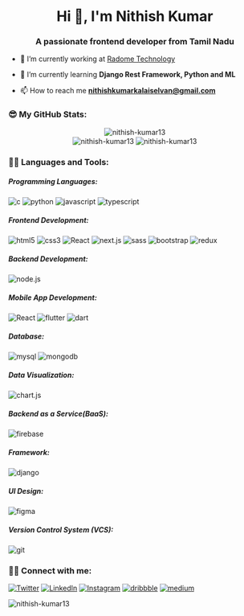 <h1 align="center">Hi 👋, I'm Nithish Kumar</h1>
<h3 align="center">A passionate frontend developer from Tamil Nadu</h3>

- 🔭 I’m currently working at [Radome Technology](https://www.radometech.com/)

- 🌱 I’m currently learning **Django Rest Framework, Python and ML**

- 📫 How to reach me **nithishkumarkalaiselvan@gmail.com**


<h3 align="left">😎 My GitHub Stats:</h3>
<div  align=center>
  <img align="center" src="https://github-readme-stats.vercel.app/api/top-langs?username=nithish-kumar13&show_icons=true&locale=en&layout=compact" alt="nithish-kumar13" /></br>
  <img align="center" src="https://github-readme-stats.vercel.app/api?username=nithish-kumar13&show_icons=true&locale=en" alt="nithish-kumar13" />
  <img align="center" src="https://github-readme-streak-stats.herokuapp.com/?user=nithish-kumar13&" alt="nithish-kumar13" />
</div>


<h3 align="left">👨‍💻 Languages and Tools:</h3>
<h5 align="left">Programming Languages:</h5>
<p align="left">
<img alt='c' src='https://img.shields.io/badge/C_Language-100000?style=for-the-badge&logo=c&logoColor=FEFFFE&labelColor=293592&color=FEFFFE'/>
<img alt='python' src='https://img.shields.io/badge/Python-100000?style=for-the-badge&logo=python&logoColor=FFD43B&labelColor=4B8BBE&color=FEFFFE'/>
<img alt='javascript' src='https://img.shields.io/badge/Javascript-100000?style=for-the-badge&logo=javascript&logoColor=FEFFFE&labelColor=f0db4f&color=FEFFFE'/>
<img alt='typescript' src='https://img.shields.io/badge/Typescript-100000?style=for-the-badge&logo=typescript&logoColor=FEFFFE&labelColor=007acc&color=FEFFFE'/>
</p>

<h5 align="left">Frontend Development:</h5>
<p align="left">
<img alt='html5' src='https://img.shields.io/badge/Html-100000?style=for-the-badge&logo=html5&logoColor=FEFFFE&labelColor=e34c26&color=FEFFFE'/>
<img alt='css3' src='https://img.shields.io/badge/CSS-100000?style=for-the-badge&logo=css3&logoColor=FEFFFE&labelColor=264de4&color=FEFFFE'/>
<img alt='React' src='https://img.shields.io/badge/React_JS-100000?style=for-the-badge&logo=React&logoColor=FEFFFE&labelColor=61dbfb&color=FEFFFE'/>
<img alt='next.js' src='https://img.shields.io/badge/Next_js-100000?style=for-the-badge&logo=next.js&logoColor=FEFFFE&labelColor=010001&color=FEFFFE'/>
<img alt='sass' src='https://img.shields.io/badge/Sass-100000?style=for-the-badge&logo=sass&logoColor=FEFFFE&labelColor=CD6799&color=FEFFFE'/>
<img alt='bootstrap' src='https://img.shields.io/badge/Bootstrap-100000?style=for-the-badge&logo=bootstrap&logoColor=FEFFFE&labelColor=563d7c&color=FEFFFE'/>
<img alt='redux' src='https://img.shields.io/badge/Redux-100000?style=for-the-badge&logo=redux&logoColor=FEFFFE&labelColor=00a7e5&color=FEFFFE'/>
</p>

<h5 align="left">Backend Development:</h5>
<p align="left">
<img alt='node.js' src='https://img.shields.io/badge/Node_js-100000?style=for-the-badge&logo=node.js&logoColor=FEFFFE&labelColor=68a063&color=FEFFFE'/>
</p>

<h5 align="left">Mobile App Development:</h5>
<p align="left">
<img alt='React' src='https://img.shields.io/badge/React_Native-100000?style=for-the-badge&logo=React&logoColor=FEFFFE&labelColor=61dbfb&color=FEFFFE'/>
<img alt='flutter' src='https://img.shields.io/badge/Flutter-100000?style=for-the-badge&logo=flutter&logoColor=FEFFFE&labelColor=042B59&color=FEFFFE'/>
<img alt='dart' src='https://img.shields.io/badge/Dart-100000?style=for-the-badge&logo=dart&logoColor=FEFFFE&labelColor=00A758&color=FEFFFE'/>
</p>

<h5 align="left">Database:</h5>
<p align="left">
<img alt='mysql' src='https://img.shields.io/badge/mysql-100000?style=for-the-badge&logo=mysql&logoColor=FEFFFE&labelColor=00758f&color=FEFFFE'/>
<img alt='mongodb' src='https://img.shields.io/badge/mongodb-100000?style=for-the-badge&logo=mongodb&logoColor=FEFFFE&labelColor=589636&color=FEFFFE'/>
</p>

<p align="left">
<h5 align="left">Data Visualization:</h5>
<p align="left">
<img alt='chart.js' src='https://img.shields.io/badge/chartjs-100000?style=for-the-badge&logo=chart.js&logoColor=FEFFFE&labelColor=FE6385&color=FEFFFE'/>
</p>
<h5 align="left">Backend as a Service(BaaS):</h5>
<p align="left">
<img alt='firebase' src='https://img.shields.io/badge/Firebase-100000?style=for-the-badge&logo=firebase&logoColor=FEFFFE&labelColor=F5820D&color=FEFFFE'/>
</p>
<h5 align="left">Framework:</h5>
<p align="left">
<img alt='django' src='https://img.shields.io/badge/django-100000?style=for-the-badge&logo=django&logoColor=FEFFFE&labelColor=092e20&color=FEFFFE'/>
</p>
<h5 align="left">UI Design:</h5>
<p align="left">
<img alt='figma' src='https://img.shields.io/badge/figma-100000?style=for-the-badge&logo=figma&logoColor=FEFFFE&labelColor=ae4dff&color=FEFFFE'/>
</p>
<h5 align="left">Version Control System (VCS):</h5>
<p align="left">
<img alt='git' src='https://img.shields.io/badge/git-100000?style=for-the-badge&logo=git&logoColor=FEFFFE&labelColor=F1502F&color=FEFFFE'/>
</p>
</p>

<h3 align="left">🤝🏻 Connect with me:</h3>
<p align="left">
  <a href='https://twitter.com/Nithish21806488' target="_blank"><img alt='Twitter' src='https://img.shields.io/badge/Twitter-100000?style=for-the-badge&logo=Twitter&logoColor=FEFFFE&labelColor=0A85F6&color=FEFFFE'/></a>
  <a href='https://www.linkedin.com/in/nithish-kumar-kalaiselvan-1168a91b6/' target="_blank"><img alt='LinkedIn' src='https://img.shields.io/badge/LinkedIn-100000?style=for-the-badge&logo=LinkedIn&logoColor=FEFFFE&labelColor=0A85F6&color=FEFFFE'/></a>
<a href='https://www.instagram.com/nithish.jr_13/' target="_blank"><img alt='Instagram' src='https://img.shields.io/badge/Instagram-100000?style=for-the-badge&logo=Instagram&logoColor=FEFFFE&labelColor=d62976&color=FEFFFE'/></a>
<a href='https://dribbble.com/nithishkumar_k' target="_blank"><img alt='dribbble' src='https://img.shields.io/badge/Dribbble-100000?style=for-the-badge&logo=dribbble&logoColor=FEFFFE&labelColor=d62976&color=FEFFFE'/></a>
<a href='https://medium.com/@nithishnithu5' target="_blank"><img alt='medium' src='https://img.shields.io/badge/Medium-100000?style=for-the-badge&logo=medium&logoColor=FEFFFE&labelColor=131213&color=FEFFFE'/></a>
</p>
<img src="https://komarev.com/ghpvc/?username=nithish-kumar13&label=Profile%20views&color=0e75b6&style=flat" alt="nithish-kumar13" />











